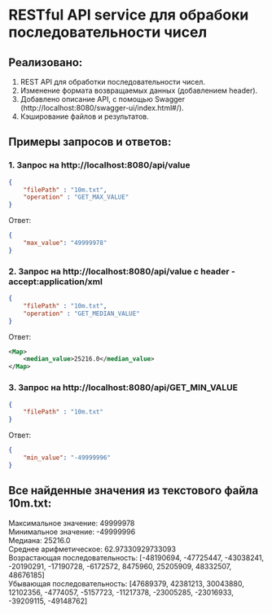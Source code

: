 # RESTful API service для обрабоки последовательности чисел

## Реализовано:  
1. REST API для обработки последовательности чисел.  
2. Изменение формата возвращаемых данных (добавлением header).  
3. Добавлено описание API, с помощью Swagger (http://localhost:8080/swagger-ui/index.html#/).  
4. Кэширование файлов и результатов.  
  
## Примеры запросов и ответов:  
### 1. Запрос на http://localhost:8080/api/value  
```json
{
    "filePath" : "10m.txt",
    "operation" : "GET_MAX_VALUE"
}
```
Ответ:   
```json
{
    "max_value": "49999978"
}
```

### 2. Запрос на http://localhost:8080/api/value c header - accept:application/xml  
```json
{
    "filePath" : "10m.txt",
    "operation" : "GET_MEDIAN_VALUE"
}
```
Ответ:  
```xml
<Map>
    <median_value>25216.0</median_value>
</Map>
```

### 3. Запрос на http://localhost:8080/api/GET_MIN_VALUE  
```json
{
    "filePath" : "10m.txt"
}
```

Ответ:  
```json
{
    "min_value": "-49999996"
}
```

## Все найденные значения из текстового файла 10m.txt:  
Максимальное значение: 49999978  
Минимальное значение: -49999996  
Медиана: 25216.0  
Среднее арифметическое: 62.97330929733093  
Возрастающая последовательность: [-48190694, -47725447, -43038241, -20190291, -17190728, -6172572, 8475960, 25205909, 48332507, 48676185]  
Убывающая последовательность: [47689379, 42381213, 30043880, 12102356, -4774057, -5157723, -11217378, -23005285, -23016933, -39209115, -49148762]  
